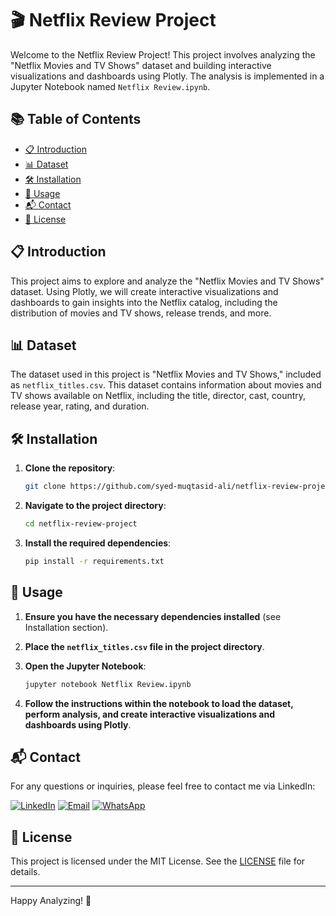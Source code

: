 # 🎬 Netflix Review Project

Welcome to the Netflix Review Project! This project involves analyzing the "Netflix Movies and TV Shows" dataset and building interactive visualizations and dashboards using Plotly. The analysis is implemented in a Jupyter Notebook named `Netflix Review.ipynb`.

## 📚 Table of Contents
- [📋 Introduction](#introduction)
- [📊 Dataset](#dataset)
- [🛠️ Installation](#installation)
- [🚀 Usage](#usage)
- [📬 Contact](#contact)
- [📜 License](#license)

## 📋 Introduction
This project aims to explore and analyze the "Netflix Movies and TV Shows" dataset. Using Plotly, we will create interactive visualizations and dashboards to gain insights into the Netflix catalog, including the distribution of movies and TV shows, release trends, and more.

## 📊 Dataset
The dataset used in this project is "Netflix Movies and TV Shows," included as `netflix_titles.csv`. This dataset contains information about movies and TV shows available on Netflix, including the title, director, cast, country, release year, rating, and duration.

## 🛠️ Installation

1. **Clone the repository**:
    ```sh
    git clone https://github.com/syed-muqtasid-ali/netflix-review-project.git
    ```

2. **Navigate to the project directory**:
    ```sh
    cd netflix-review-project
    ```

3. **Install the required dependencies**:
    ```sh
    pip install -r requirements.txt
    ```

## 🚀 Usage

1. **Ensure you have the necessary dependencies installed** (see Installation section).

2. **Place the `netflix_titles.csv` file in the project directory**.

3. **Open the Jupyter Notebook**:
    ```sh
    jupyter notebook Netflix Review.ipynb
    ```

4. **Follow the instructions within the notebook to load the dataset, perform analysis, and create interactive visualizations and dashboards using Plotly**.

## 📬 Contact
For any questions or inquiries, please feel free to contact me via LinkedIn:

[![LinkedIn](https://img.shields.io/badge/LinkedIn-0077B5?style=flat-square&logo=linkedin&logoColor=white)](https://www.linkedin.com/in/syed-muqtasid-ali-91a0a623a/)
[![Email](https://img.shields.io/badge/Email-D14836?style=flat-square&logo=gmail&logoColor=white)](mailto:muqtasid5266@gmail.com)
[![WhatsApp](https://img.shields.io/badge/WhatsApp-25D366?style=flat-square&logo=whatsapp&logoColor=white)](https://wa.me/923176517525)

## 📜 License
This project is licensed under the MIT License. See the [LICENSE](LICENSE) file for details.

---

Happy Analyzing! 🎉
